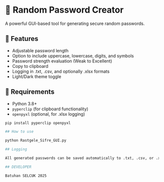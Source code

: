 # 🔐 Random Password Creator

A powerful GUI-based tool for generating secure random passwords.

## 🚀 Features

- Adjustable password length
- Option to include uppercase, lowercase, digits, and symbols
- Password strength evaluation (Weak to Excellent)
- Copy to clipboard
- Logging in .txt, .csv, and optionally .xlsx formats
- Light/Dark theme toggle

## 💾 Requirements

- Python 3.8+
- `pyperclip` (for clipboard functionality)
- `openpyxl` (optional, for .xlsx logging)

```bash
pip install pyperclip openpyxl

## How to use 

python Rastgele_Sifre_GUI.py

## Logging

All generated passwords can be saved automatically to .txt, .csv, or .xlsx files in the project directory.

## DEVELOPER

Batuhan SELCUK 2025
